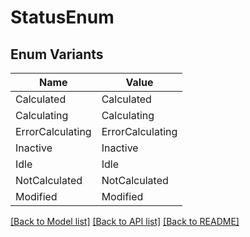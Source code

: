 # StatusEnum

## Enum Variants

| Name | Value |
|---- | -----|
| Calculated | Calculated |
| Calculating | Calculating |
| ErrorCalculating | ErrorCalculating |
| Inactive | Inactive |
| Idle | Idle |
| NotCalculated | NotCalculated |
| Modified | Modified |


[[Back to Model list]](../README.md#documentation-for-models) [[Back to API list]](../README.md#documentation-for-api-endpoints) [[Back to README]](../README.md)


